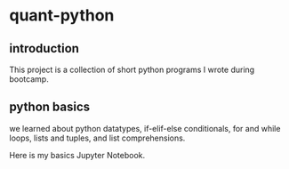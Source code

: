 # quant-python

## introduction
This project is a collection of short python programs I wrote during bootcamp.

## python basics
we learned about python datatypes,
if-elif-else conditionals, for and while
loops, lists and tuples, and list
comprehensions.

Here is my basics Jupyter Notebook.
